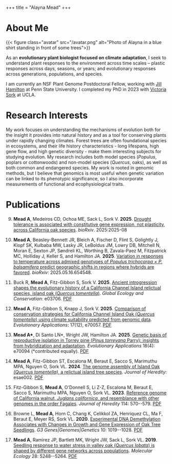 +++
title = "Alayna Mead"
+++

# About Me

{{< figure class="avatar" src="/avatar.png" alt="Photo of Alayna in a blue shirt standing in front of some trees">}}


As an **evolutionary plant biologist focused on climate adaptation**, I seek to understand plant 
responses to the environment across time scales – plastic responses across days, seasons, or 
years; and evolutionary responses across generations, populations, and species.

I am currently an NSF Plant Genome Postdoctoral Fellow, working with [Jill Hamilton](https://jillahamilton.com/index.html) at Penn State University.
I completed my PhD in 2023 with [Victoria Sork](https://sorklab.eeb.ucla.edu/) at UCLA.

# Research Interests

My work focuses on understanding the mechanisms of evolution both for the insight it provides into natural 
history and as a tool for conserving plants under rapidly changing climates. Forest trees are often 
foundational species in ecosystems, and their life history characteristics - long lifespans, high 
gene flow, and high genetic diversity - make them interesting subjects for studying evolution. 
My research includes both model species (*Populus*, poplars or cottonwoods) and non-model species 
(*Quercus*, oaks), as well as both common and endangered species. My work is rooted in genomic methods,
but I believe that genomics is most useful when genetic variation can be linked to its phenotypic 
significance, so I also incorporate measurements of functional and ecophysiological traits.


# Publications

9. **Mead A**, Medeiros CD, Ochoa ME, Sack L, Sork V. **2025**. [Drought tolerance is associated with constitutive gene 
expression, not plasticity, across California oak species](https://www.biorxiv.org/content/10.1101/2025.08.19.671120v1.abstract). *bioRxiv*. 2025:2025-08

8. **Mead A**, Beasley-Bennett JR, Bleich A, Fischer D, Flint S, Golightly J, Klopf SK, Kulbaba MW, Lasky JR, LeBoldus JM,
Lowry DB, Mitchell N, Moran E, Sexton JP, Søndreli KL, Worthing B, Zavala-Paez M, Fitzpatrick MC, Holliday J, Keller S, and 
Hamilton JA. **2025**. [Variation in responses to temperature across admixed genotypes of *Populus trichocarpa × P. balsamifera* predict geographic shifts in regions where hybrids are favored](https://www.biorxiv.org/content/10.1101/2025.05.16.654548v2). 
*bioRxiv*: 2025.05.16.654548.

7. Buck R, **Mead A**, Fitz-Gibbon S, Sork V. **2025**. [Ancient introgression shapes the evolutionary history of a 
California Channel Island relictual species, island oak (*Quercus tomentella*)](https://www.sciencedirect.com/science/article/pii/S2351989425003075). *Global Ecology and Conservation*: e03706. 
[PDF](/pdfs/Buck_etal_2025_island_oak_introgression.pdf)

6. **Mead A**, Fitz-Gibbon S, Knapp J, Sork V. **2025**.
[Comparison of conservation strategies for California Channel Island Oak
(*Quercus tomentella*) using climate suitability predicted from genomic
data](https://onlinelibrary.wiley.com/doi/full/10.1111/eva.70057). *Evolutionary Applications*: 17(12), e70057.
[PDF](/pdfs/Mead_EvolutionaryApplications_2024_Conservation_Strategies_Island_Oak.pdf)

5. **Mead A\***, Di Santo LN*, Wright JW, Hamilton JA.
**2025**. [Genetic basis of reproductive isolation in Torrey pine (*Pinus
torreyana* Parry): insights from hybridization and adaptation](https://onlinelibrary.wiley.com/doi/full/10.1111/eva.70094). *Evolutionary Applications* 18(4): e70094 (*contributed equally).
[PDF](/pdfs/DiSanto_etal_2025_EvolutionaryApplications_Genetic_Basis_Reproductive_Isolation_Torrey_Pine.pdf)


4. **Mead A**, Fitz-Gibbon ST, Escalona M, Beraut E, Sacco
S, Marimuthu MPA, Nguyen O, Sork VL. **2024**. [The
genome assembly of Island Oak *(Quercus tomentella)*, a relictual island
tree species](https://academic.oup.com/jhered/article/115/2/221/7596578). *Journal of Heredity*: esae002.
[PDF](/pdfs/Mead_etal_2024_IslandOakGenome_JHeredity.pdf)

3. Fitz-Gibbon S, **Mead A**, O'Donnell S, Li Z-Z, Escalona
M, Beraut E, Sacco S, Marimuthu MPA, Nguyen O, Sork
VL. **2023**. [Reference genome of California walnut, *Juglans
californica*, and resemblance with other genomes in the order Fagales](https://academic.oup.com/jhered/article/114/5/570/7202009).
*Journal of Heredity* 114: 570--579. [PDF](/pdfs/Fitz-Gibbon_etal_2023_california_walnut_reference_genome.pdf)

2. Browne L, **Mead A**, Horn C, Chang K, Celikkol ZA, Henriquez CL, Ma F, Beraut E, Meyer RS, Sork VL. **2020**. [Experimental DNA Demethylation Associates with Changes
in Growth and Gene Expression of Oak Tree Seedlings](https://academic.oup.com/g3journal/article/10/3/1019/6026164). *G3 Genes\|Genomes\|Genetics* 10: 1019--1028.
[PDF](/pdfs/Browne_etal_2020_OakDemethylation_G3.pdf)

1. **Mead A**, Ramirez JP, Bartlett MK, Wright JW, Sack
L, Sork VL. **2019**. [Seedling response to water stress in
valley oak (*Quercus lobata*) is shaped by different gene networks
across populations](https://onlinelibrary.wiley.com/doi/abs/10.1111/mec.15289). *Molecular Ecology* 28: 5248--5264. 
[PDF](/pdfs/Mead_et_al-2019-Molecular_Ecology.pdf)



